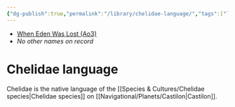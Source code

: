 ```yaml
---
{"dg-publish":true,"permalink":"/library/chelidae-language/","tags":["language"],"noteIcon":"saber1"}
---
```


- [When Eden Was Lost (Ao3)](https://archiveofourown.org/works/19334440)
- *No other names on record*
# Chelidae language

Chelidae is the native language of the [[Species & Cultures/Chelidae species\|Chelidae species]] on [[Navigational/Planets/Castilon\|Castilon]]. 


